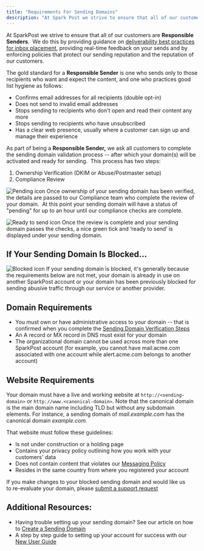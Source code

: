 ```yaml
---
title: "Requirements For Sending Domains"
description: "At Spark Post we strive to ensure that all of our customers are Responsible Senders We do this by providing guidance on udeliverability best practices for inbox placement u providing real time feedback on your sends and by enforcing policies that protect our sending reputation and the reputation of our..."
---
```


At SparkPost we strive to ensure that all of our customers are **Responsible Senders**.  We do this by providing guidance on [deliverability best practices for inbox placement](https://www.sparkpost.com/docs/deliverability/optimizing-deliverability-and-inbox-placement/), providing real-time feedback on your sends and by enforcing policies that protect our sending reputation and the reputation of our customers.

The gold standard for a **Responsible Sender** is one who sends only to those recipients who want and expect the content, and one who practices good list hygiene as follows:

* Confirms email addresses for all recipients (double opt-in)
* Does not send to invalid email addresses
* Stops sending to recipients who don't open and read their content any more
* Stops sending to recipients who have unsubscribed
* Has a clear web presence, usually where a customer can sign up and manage their experience

As part of being a **Responsible Sender,** we ask all customers to complete the sending domain validation process -- after which your domain(s) will be activated and ready for sending.  This process has two steps:

1. Ownership Verification (DKIM or Abuse/Postmaster setup)
1. Compliance Review

![Pending icon](media/requirements-for-sending-domains/pending-icon.png)
Once ownership of your sending domain has been verified, the details are passed to our Compliance team who complete the review of your domain.  At this point your sending domain will have a status of "pending" for up to an hour until our compliance checks are complete. 

![Ready to send icon](media/requirements-for-sending-domains/green-tick.png)
Once the review is complete and your sending domain passes the checks, a nice green tick and ‘ready to send’ is displayed under your sending domain.

## If Your Sending Domain Is Blocked...

![Blocked icon](media/requirements-for-sending-domains/Screen_Shot_2016-12-09_at_12.08.26_PM_original.png)
If your sending domain is blocked, it's generally because the requirements below are not met, your domain is already in use on another SparkPost account or your domain has been previously blocked for sending abusive traffic through our service or another provider.

## Domain Requirements

* You must own or have administrative access to your domain -- that is confirmed when you complete the [Sending Domain Verification Steps](https://www.sparkpost.com/docs/getting-started/getting-started-sparkpost/#step-2-verifying-domain-ownership)
* An A record or MX record in DNS must exist for your domain
* The organizational domain cannot be used across more than one SparkPost account (for example, you cannot have mail.acme.com associated with one account while alert.acme.com belongs to another account)

## Website Requirements  

Your domain must have a live and working website at `http://<sending-domain>` or `http://www.<canonical-domain>`. Note that the canonical domain is the main domain name including TLD but without any subdomain elements. For instance, a sending domain of *mail.example.com* has the canonical domain *example.com*.

That website must follow these guidelines:

* Is not under construction or a holding page
* Contains your privacy policy outlining how you work with your customers' data
* Does not contain content that violates our [Messaging Policy](https://www.sparkpost.com/policies/messaging/)
* Resides in the same country from where you registered your account

If you make changes to your blocked sending domain and would like us to re-evaluate your domain, please [submit a support request](https://www.sparkpost.com/submit-a-ticket/?email[subject]=Web:Reevaluate%20Sending%20Domain)

## Additional Resources:

* Having trouble setting up your sending domain? See our article on how to [Create a Sending Domain](https://www.sparkpost.com/docs/getting-started/getting-started-sparkpost/#preparing-your-from-address)
* A step by step guide to setting up your account for success with our [New User Guide](https://www.sparkpost.com/docs/getting-started/getting-started-sparkpost/)
